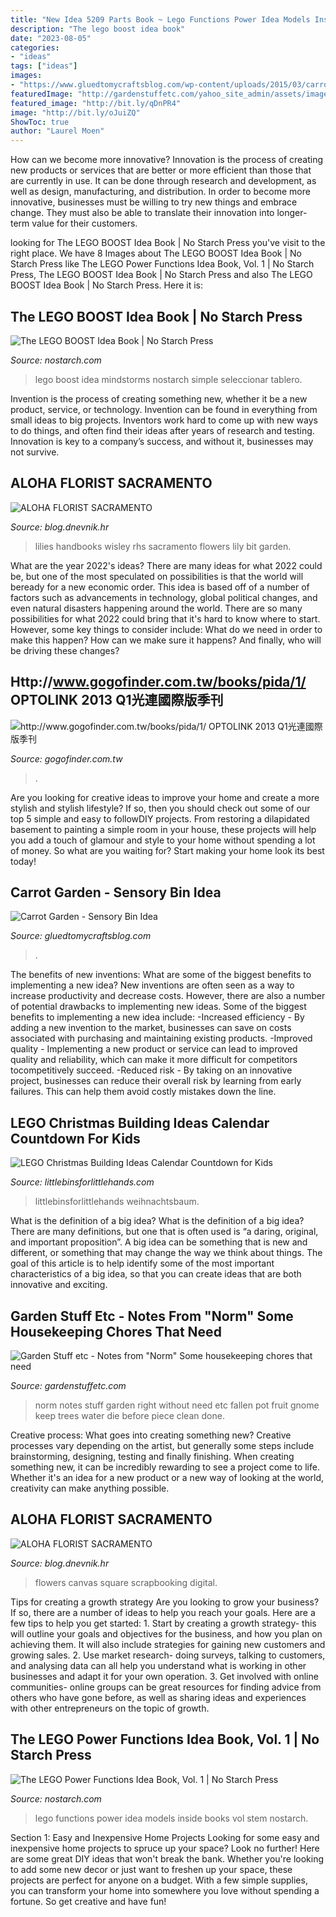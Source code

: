 ```yaml
---
title: "New Idea 5209 Parts Book ~ Lego Functions Power Idea Models Inside Books Vol Stem Nostarch"
description: "The lego boost idea book"
date: "2023-08-05"
categories:
- "ideas"
tags: ["ideas"]
images:
- "https://www.gluedtomycraftsblog.com/wp-content/uploads/2015/03/carrot_sensory_bin_2.jpg"
featuredImage: "http://gardenstuffetc.com/yahoo_site_admin/assets/images/Norm_the_Gnome_3edited-1_edited-1.364133357.jpg"
featured_image: "http://bit.ly/qDnPR4"
image: "http://bit.ly/oJuiZQ"
ShowToc: true
author: "Laurel Moen"
---
```



How can we become more innovative?
Innovation is the process of creating new products or services that are better or more efficient than those that are currently in use. It can be done through research and development, as well as design, manufacturing, and distribution. In order to become more innovative, businesses must be willing to try new things and embrace change. They must also be able to translate their innovation into longer-term value for their customers.

	

		
looking for The LEGO BOOST Idea Book | No Starch Press you've visit to the right place. We have 8 Images about The LEGO BOOST Idea Book | No Starch Press like The LEGO Power Functions Idea Book, Vol. 1 | No Starch Press, The LEGO BOOST Idea Book | No Starch Press and also The LEGO BOOST Idea Book | No Starch Press. Here it is:
		
    
## The LEGO BOOST Idea Book | No Starch Press

<img loading=lazy src="https://nostarch.com/images/BoostIdeaBook_102-103.jpg" onerror="this.onerror=null;this.src='https://tse3.mm.bing.net/th?id=OIP.75uOtIwdwDNBcjFMOzJBkwHaEd&amp;pid=15.1';" alt="The LEGO BOOST Idea Book | No Starch Press">

_Source: nostarch.com_

>lego boost idea mindstorms nostarch simple seleccionar tablero. 

	

Invention is the process of creating something new, whether it be a new product, service, or technology. Invention can be found in everything from small ideas to big projects. Inventors work hard to come up with new ways to do things, and often find their ideas after years of research and testing. Innovation is key to a company’s success, and without it, businesses may not survive.

    
## ALOHA FLORIST SACRAMENTO

<img loading=lazy src="http://bit.ly/oJuiZQ" onerror="this.onerror=null;this.src='https://tse4.mm.bing.net/th?id=OIP.zxmN_UeBW7vqy7BlX-eg4wAAAA&amp;pid=15.1';" alt="ALOHA FLORIST SACRAMENTO">

_Source: blog.dnevnik.hr_

>lilies handbooks wisley rhs sacramento flowers lily bit garden. 

	

What are the year 2022's ideas?
There are many ideas for what 2022 could be, but one of the most speculated on possibilities is that the world will beready for a new economic order. This idea is based off of a number of factors such as advancements in technology, global political changes, and even natural disasters happening around the world. There are so many possibilities for what 2022 could bring that it's hard to know where to start. However, some key things to consider include: What do we need in order to make this happen? How can we make sure it happens? And finally, who will be driving these changes?

    
## Http://www.gogofinder.com.tw/books/pida/1/ OPTOLINK 2013 Q1光連國際版季刊

<img loading=lazy src="http://www.gogofinder.com.tw/books/pida/1/s/13722145349qg3dTDR.jpg" onerror="this.onerror=null;this.src='https://tse4.mm.bing.net/th?id=OIP.8JPea_FGhh5es4yEjA7TkgHaKf&amp;pid=15.1';" alt="http://www.gogofinder.com.tw/books/pida/1/ OPTOLINK 2013 Q1光連國際版季刊">

_Source: gogofinder.com.tw_

>. 

	

Are you looking for creative ideas to improve your home and create a more stylish and stylish lifestyle? If so, then you should check out some of our top 5 simple and easy to followDIY projects. From restoring a dilapidated basement to painting a simple room in your house, these projects will help you add a touch of glamour and style to your home without spending a lot of money. So what are you waiting for? Start making your home look its best today!

    
## Carrot Garden - Sensory Bin Idea

<img loading=lazy src="https://www.gluedtomycraftsblog.com/wp-content/uploads/2015/03/carrot_sensory_bin_2.jpg" onerror="this.onerror=null;this.src='https://tse4.mm.bing.net/th?id=OIP.BhuYHSmjrBByLUs9pYSsfQHaE8&amp;pid=15.1';" alt="Carrot Garden - Sensory Bin Idea">

_Source: gluedtomycraftsblog.com_

>. 

	

The benefits of new inventions: What are some of the biggest benefits to implementing a new idea?
New inventions are often seen as a way to increase productivity and decrease costs. However, there are also a number of potential drawbacks to implementing new ideas. Some of the biggest benefits to implementing a new idea include: 
-Increased efficiency - By adding a new invention to the market, businesses can save on costs associated with purchasing and maintaining existing products. 
-Improved quality - Implementing a new product or service can lead to improved quality and reliability, which can make it more difficult for competitors tocompetitively succeed. 
-Reduced risk - By taking on an innovative project, businesses can reduce their overall risk by learning from early failures. This can help them avoid costly mistakes down the line.

    
## LEGO Christmas Building Ideas Calendar Countdown For Kids

<img loading=lazy src="https://littlebinsforlittlehands.com/wp-content/uploads/2016/12/1-680x1020.jpg" onerror="this.onerror=null;this.src='https://tse2.mm.bing.net/th?id=OIP.dI285BA7SrtUI3Y22dbIegHaLH&amp;pid=15.1';" alt="LEGO Christmas Building Ideas Calendar Countdown for Kids">

_Source: littlebinsforlittlehands.com_

>littlebinsforlittlehands weihnachtsbaum. 

	

What is the definition of a big idea?
What is the definition of a big idea? There are many definitions, but one that is often used is “a daring, original, and important proposition”. A big idea can be something that is new and different, or something that may change the way we think about things. The goal of this article is to help identify some of the most important characteristics of a big idea, so that you can create ideas that are both innovative and exciting.

    
## Garden Stuff Etc - Notes From &quot;Norm&quot; Some Housekeeping Chores That Need

<img loading=lazy src="http://gardenstuffetc.com/yahoo_site_admin/assets/images/Norm_the_Gnome_3edited-1_edited-1.364133357.jpg" onerror="this.onerror=null;this.src='https://tse3.mm.bing.net/th?id=OIP.0QD-QMItLmS7yzy-6ga4kAHaEc&amp;pid=15.1';" alt="Garden Stuff etc - Notes from &quot;Norm&quot; Some housekeeping chores that need">

_Source: gardenstuffetc.com_

>norm notes stuff garden right without need etc fallen pot fruit gnome keep trees water die before piece clean done. 

	

Creative process: What goes into creating something new?
Creative processes vary depending on the artist, but generally some steps include brainstorming, designing, testing and finally finishing. When creating something new, it can be incredibly rewarding to see a project come to life. Whether it's an idea for a new product or a new way of looking at the world, creativity can make anything possible.

    
## ALOHA FLORIST SACRAMENTO

<img loading=lazy src="http://bit.ly/qDnPR4" onerror="this.onerror=null;this.src='https://tse4.mm.bing.net/th?id=OIP.gDbNmunYa9CTHWE5L1ujyQHaFj&amp;pid=15.1';" alt="ALOHA FLORIST SACRAMENTO">

_Source: blog.dnevnik.hr_

>flowers canvas square scrapbooking digital. 

	

Tips for creating a growth strategy
Are you looking to grow your business? If so, there are a number of ideas to help you reach your goals. Here are a few tips to help you get started: 1. Start by creating a growth strategy- this will outline your goals and objectives for the business, and how you plan on achieving them. It will also include strategies for gaining new customers and growing sales. 2. Use market research- doing surveys, talking to customers, and analysing data can all help you understand what is working in other businesses and adapt it for your own operation. 3. Get involved with online communities- online groups can be great resources for finding advice from others who have gone before, as well as sharing ideas and experiences with other entrepreneurs on the topic of growth. 
    
## The LEGO Power Functions Idea Book, Vol. 1 | No Starch Press

<img loading=lazy src="https://nostarch.com/images/PFIB1_spread_188-189.png" onerror="this.onerror=null;this.src='https://tse1.mm.bing.net/th?id=OIP.HhTDbyppgGGw5Fdr7uMDwwHaEo&amp;pid=15.1';" alt="The LEGO Power Functions Idea Book, Vol. 1 | No Starch Press">

_Source: nostarch.com_

>lego functions power idea models inside books vol stem nostarch. 

	

Section 1: Easy and Inexpensive Home Projects
Looking for some easy and inexpensive home projects to spruce up your space? Look no further! Here are some great DIY ideas that won't break the bank.
Whether you're looking to add some new decor or just want to freshen up your space, these projects are perfect for anyone on a budget. With a few simple supplies, you can transform your home into somewhere you love without spending a fortune. So get creative and have fun!

